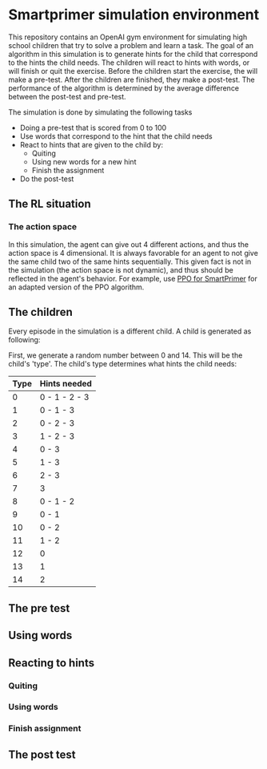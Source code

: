# Smartprimer simulation environment

This repository contains an OpenAI gym environment for simulating high school children that try to solve a problem and
learn a task. The goal of an algorithm in this simulation is to generate hints for the child that correspond to the
hints the child needs. The children will react to hints with words, or will finish or quit the exercise. Before the
children start the exercise, the will make a pre-test. After the children are finished, they make a post-test. The
performance of the algorithm is determined by the average difference between the post-test and pre-test.


The simulation is done by simulating the following tasks
* Doing a pre-test that is scored from 0 to 100
* Use words that correspond to the hint that the child needs
* React to hints that are given to the child by:
    * Quiting
    * Using new words for a new hint
    * Finish the assignment
* Do the post-test


## The RL situation
### The action space
In this simulation, the agent can give out 4 different actions, and thus the action space is 4 dimensional. It is always
favorable for an agent to not give the same child two of the same hints sequentially. This given fact is not in the
simulation (the action space is not dynamic), and thus should be reflected in the agent's behavior. For example, use
[PPO for SmartPrimer](gym_SmartPrimer/agents/ppo_agentSmartPrimer.py) for an adapted version of the PPO
algorithm.

## The children
Every episode in the simulation is a different child. A child is generated as following:

First, we generate a random number between 0 and 14. This will be the child's 'type'. The child's type
determines what hints the child needs:

| Type | Hints needed  |
|------|---------------|
| 0    | 0 - 1 - 2 - 3 |
| 1    | 0 - 1 - 3     |
| 2    | 0 - 2 - 3     |
| 3    | 1 - 2 - 3     |
| 4    | 0 - 3         |
| 5    | 1 - 3         |
| 6    | 2 - 3         |
| 7    | 3             |
| 8    | 0 - 1 - 2     |
| 9    | 0 - 1         |
| 10   | 0 - 2         |
| 11   | 1 - 2         |
| 12   | 0             |
| 13   | 1             |
| 14   | 2             |






## The pre test

## Using words

## Reacting to hints

### Quiting
### Using words
### Finish assignment

## The post test